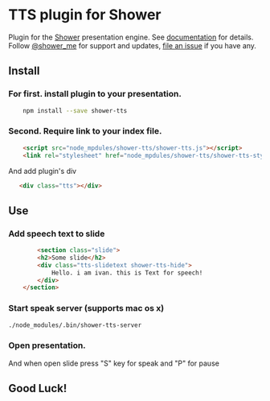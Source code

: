 # TTS plugin for Shower

Plugin for the [Shower](https://github.com/shower/shower/) presentation engine. See [documentation](https://github.com/shower/shower/tree/master/docs) for details. Follow [@shower_me](https://twitter.com/shower_me) for support and updates, [file an issue](https://github.com/shower/shower/issues/new) if you have any.

## Install

### For first. install plugin to your presentation.
```bash
    npm install --save shower-tts
```

### Second. Require link to your index file.
```html
	<script src="node_mpdules/shower-tts/shower-tts.js"></script>
	<link rel="stylesheet" href="node_mpdules/shower-tts/shower-tts-style.css">
```
 And add plugin's div
 ```html
	<div class="tts"></div>
 ```

## Use

### Add speech text to slide

```html
    	<section class="slide">
		<h2>Some slide</h2>
		<div class="tts-slidetext shower-tts-hide">
            Hello. i am ivan. this is Text for speech!
        </div>
	</section>

```


### Start speak server (supports mac os x)

```bash
./node_modules/.bin/shower-tts-server
```

### Open presentation.

And when open slide press "S" key for speak and "P" for pause

## Good Luck!